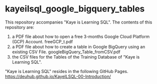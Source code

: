 # kayeilsql_google_bigquery_tables
This repository accompanies "Kaye is Learning SQL".
The contents of this repository are:
1. a PDF file about how to open a free 3-months Google Cloud Platform (GCP) Account. freeGCP_t.pdf
2. a PDF file about how to create a table in Google BigQuery using an existing CSV File. googleBigQuery_Table_fromCSV.pdf
3. the CSV files for the Tables of the Training Database of "Kaye is Learning SQL".  

"Kaye is Learning SQL" resides in the following GitHub Pages.
https://deuhub.github.io/KayeILSQL-00-Introduction/

